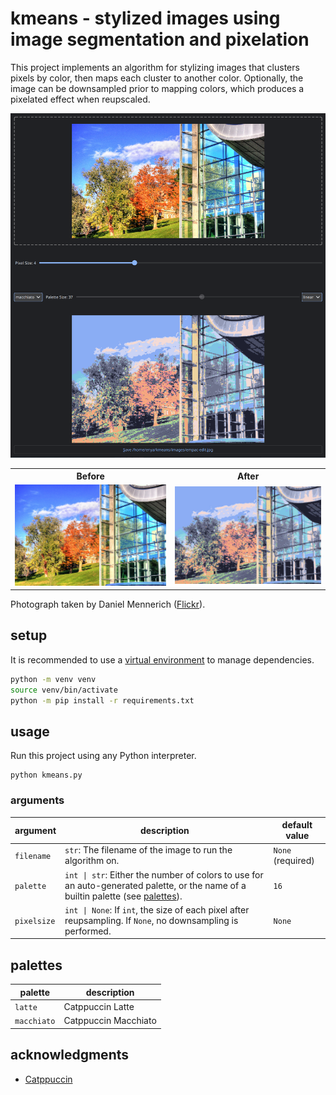# kmeans - stylized images using image segmentation and pixelation

This project implements an algorithm for stylizing images that clusters pixels by color, then maps each cluster to another color.
Optionally, the image can be downsampled prior to mapping colors, which produces a pixelated effect when reupscaled.

![Demonstrating using the GUI application](images/gui.png)

<table>
	<tr>
		<th>Before</th>
		<th>After</th>
	</tr>
	<tr>
		<td><img src="images/empac.jpg" alt="Picture of the Experimental Media and Performing Arts Center (EMPAC) at Rensselaer Polytechnic Institute during the daytime."></td>
		<td><img src="images/empac-edit.jpg" alt="The same picture of EMPAC after being stylized using pixelation and color clustering."></td>
	</tr>
</table>

Photograph taken by Daniel Mennerich ([Flickr](https://flic.kr/p/2oBWGQv)).

## setup

It is recommended to use a [virtual environment](https://docs.python.org/3/library/venv.html) to manage dependencies.

```sh
python -m venv venv
source venv/bin/activate
python -m pip install -r requirements.txt
```

## usage

Run this project using any Python interpreter.

```
python kmeans.py
```

### arguments

| argument | description | default value |
| --- | --- | --- |
| `filename` | `str`: The filename of the image to run the algorithm on. | `None` (required) |
| `palette` | `int \| str`: Either the number of colors to use for an auto-generated palette, or the name of a builtin palette (see [palettes](palettes)). | `16` |
| `pixelsize` | `int \| None`: If `int`, the size of each pixel after reupsampling. If `None`, no downsampling is performed. | `None` |


## palettes

| palette | description |
| --- | --- | 
| `latte` | Catppuccin Latte |
| `macchiato` | Catppuccin Macchiato |

## acknowledgments 

- [Catppuccin](https://catppuccin.com/palette)
